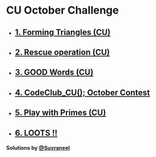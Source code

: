 # CU October Challenge

- ## [1. Forming Triangles (CU)](./1.%20Forming%20Triangles%20(CU).md)
- ## [2. Rescue operation (CU)](./2.%20Rescue%20operation%20(CU).md)
- ## [3. GOOD Words (CU)](./3.%20GOOD%20Words%20(CU).md)
- ## [4. CodeClub_CU(); October Contest](./4.%20CodeClub_CU();%20October%20Contest.md)
- ## [5. Play with Primes (CU)](./5.%20Play%20with%20Primes%20(CU).md)
- ## [6. LOOTS !!](./6.%20LOOTS%20!!.md)
  
  
#### Solutions by [@Suvraneel](https://github.com/Suvraneel)  
